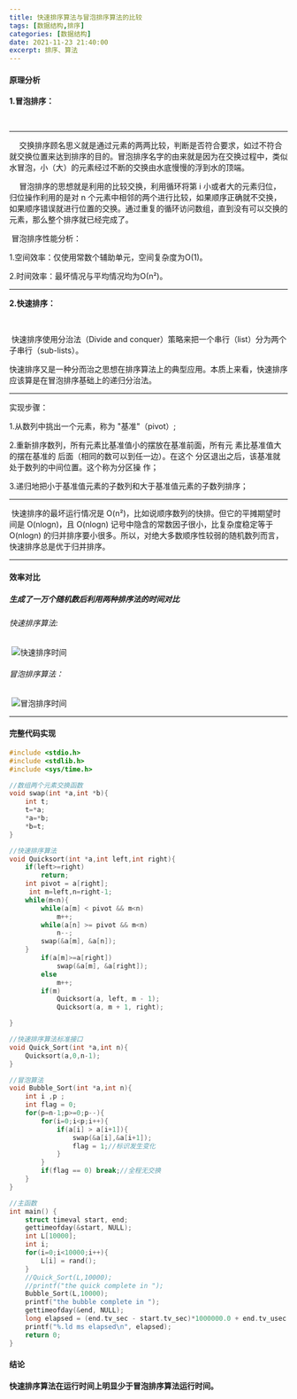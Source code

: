 ```yaml
---
title: 快速排序算法与冒泡排序算法的比较
tags: [数据结构,排序]
categories: [数据结构]
date: 2021-11-23 21:40:00
excerpt: 排序、算法
---
```


#### 原理分析

**1.冒泡排序：**

​       

------

　   交换排序顾名思义就是通过元素的两两比较，判断是否符合要求，如过不符合就交换位置来达到排序的目的。冒泡排序名字的由来就是因为在交换过程中，类似水冒泡，小（大）的元素经过不断的交换由水底慢慢的浮到水的顶端。

　   冒泡排序的思想就是利用的比较交换，利用循环将第 i 小或者大的元素归位，归位操作利用的是对 n 个元素中相邻的两个进行比较，如果顺序正确就不交换，如果顺序错误就进行位置的交换。通过重复的循环访问数组，直到没有可以交换的元素，那么整个排序就已经完成了。

​       冒泡排序性能分析：

1.空间效率：仅使用常数个辅助单元，空间复杂度为Ο(1)。

2.时间效率：最坏情况与平均情况均为Ο(n²)。

------

**2.快速排序：**

​        


​        快速排序使用分治法（Divide and conquer）策略来把一个串行（list）分为两个子串行（sub-lists）。

​        快速排序又是一种分而治之思想在排序算法上的典型应用。本质上来看，快速排序应该算是在冒泡排序基础上的递归分治法。

------

实现步骤：

1.从数列中挑出一个元素，称为 "基准"（pivot）;

2.重新排序数列，所有元素比基准值小的摆放在基准前面，所有元 素比基准值大的摆在基准的                 后面（相同的数可以到任一边）。在这个 分区退出之后，该基准就处于数列的中间位置。这个称为分区操   作；

3.递归地把小于基准值元素的子数列和大于基准值元素的子数列排序；

------

​           快速排序的最坏运行情况是 O(n²)，比如说顺序数列的快排。但它的平摊期望时间是 O(nlogn)，且 O(nlogn) 记号中隐含的常数因子很小，比复杂度稳定等于 O(nlogn) 的归并排序要小很多。所以，对绝大多数顺序性较弱的随机数列而言，快速排序总是优于归并排序。

------



#### 效率对比

##### 生成了一万个随机数后利用两种排序法的时间对比

######          快速排序算法:

​         ![快速排序时间](https://cdn.jsdelivr.net/gh/chuiyugin/imgbed/1.png)  

######          冒泡排序算法：

​          ![冒泡排序时间](https://cdn.jsdelivr.net/gh/chuiyugin/imgbed/2.png)  

------



#### 完整代码实现

```c
#include <stdio.h>
#include <stdlib.h>
#include <sys/time.h>

//数组两个元素交换函数
void swap(int *a,int *b){
    int t;
    t=*a;
    *a=*b;
    *b=t;
}

//快速排序算法
void Quicksort(int *a,int left,int right){
    if(left>=right)
        return;
    int pivot = a[right];
     int m=left,n=right-1;
    while(m<n){
        while(a[m] < pivot && m<n)
            m++;
        while(a[n] >= pivot && m<n)
            n--;
        swap(&a[m], &a[n]);
    }
        if(a[m]>=a[right])
            swap(&a[m], &a[right]);
        else
            m++;
        if(m)
            Quicksort(a, left, m - 1);
            Quicksort(a, m + 1, right);

}

//快速排序算法标准接口
void Quick_Sort(int *a,int n){
    Quicksort(a,0,n-1);
}

//冒泡算法
void Bubble_Sort(int *a,int n){
    int i ,p ;
    int flag = 0;
    for(p=n-1;p>=0;p--){
        for(i=0;i<p;i++){
            if(a[i] > a[i+1]){
                swap(&a[i],&a[i+1]);
                flag = 1;//标识发生变化
            }
        }
        if(flag == 0) break;//全程无交换
    }
}

//主函数
int main() {
    struct timeval start, end;
    gettimeofday(&start, NULL);
    int L[10000];
    int i;
    for(i=0;i<10000;i++){
        L[i] = rand();
    }
    //Quick_Sort(L,10000);
    //printf("the quick complete in ");
    Bubble_Sort(L,10000);
    printf("the bubble complete in ");
    gettimeofday(&end, NULL);
    long elapsed = (end.tv_sec - start.tv_sec)*1000000.0 + end.tv_usec - start.tv_usec;
    printf("%.ld ms elapsed\n", elapsed);
    return 0;
}

```

#### 结论

​         **快速排序算法在运行时间上明显少于冒泡排序算法运行时间。**  